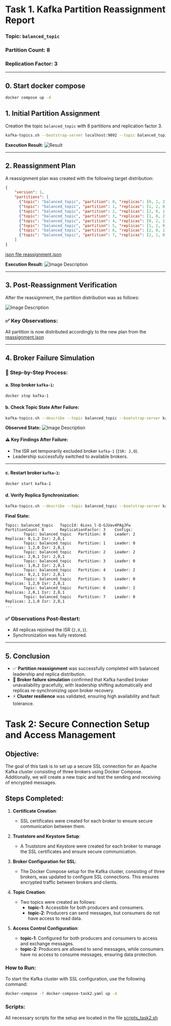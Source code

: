 # Task 1. Kafka Partition Reassignment Report

### **Topic:** `balanced_topic`
### **Partition Count:** 8
### **Replication Factor:** 3

---
## **0. Start docker compose**
```bash
docker compose up -d
```

## **1. Initial Partition Assignment**
Creation the topic `balanced_topic` with 8 partitions and replication factor 3.
```bash
kafka-topics.sh --bootstrap-server localhost:9092 --topic balanced_topic --create --partitions 8 --replication-factor 3
```
**Execution Result:**
![Result](img/img_1.jpg)

---

## **2. Reassignment Plan**
A reassignment plan was created with the following target distribution:

```json
{
    "version": 1,
    "partitions": [
      {"topic": "balanced_topic", "partition": 0, "replicas": [0, 1, 2], "log_dirs": ["any", "any", "any"]},
      {"topic": "balanced_topic", "partition": 1, "replicas": [1, 2, 0], "log_dirs": ["any", "any", "any"]},
      {"topic": "balanced_topic", "partition": 2, "replicas": [2, 0, 1], "log_dirs": ["any", "any", "any"]},
      {"topic": "balanced_topic", "partition": 3, "replicas": [1, 0, 2], "log_dirs": ["any", "any", "any"]},
      {"topic": "balanced_topic", "partition": 4, "replicas": [0, 2, 1], "log_dirs": ["any", "any", "any"]},
      {"topic": "balanced_topic", "partition": 5, "replicas": [1, 2, 0], "log_dirs": ["any", "any", "any"]},
      {"topic": "balanced_topic", "partition": 6, "replicas": [2, 0, 1], "log_dirs": ["any", "any", "any"]},
      {"topic": "balanced_topic", "partition": 7, "replicas": [2, 1, 0], "log_dirs": ["any", "any", "any"]}
    ]
}
```
[json file reassignment.json](reassignment.json) 

**Execution Result:**
![Image Description](img/img_2.jpg)

---

## **3. Post-Reassignment Verification**
After the reassignment, the partition distribution was as follows:

![Image Description](img/img_3.jpg)

### ✅ **Key Observations:**
All partition is now distributed accordingly to the new plan from the [reassignment.json](reassignment.json)  


---

## **4. Broker Failure Simulation**

### 🔄 **Step-by-Step Process:**

#### a. **Stop broker `kafka-1`:**
```bash
docker stop kafka-1
```

#### b. **Check Topic State After Failure:**
```bash
kafka-topics.sh --describe --topic balanced_topic --bootstrap-server kafka-0:9092,kafka-2:9092
```

**Observed State:**
![Image Description](img/img_5.jpg)

#### ⚠️ **Key Findings After Failure:**
- The ISR set temporarily excluded broker `kafka-1` (`ISR: 2,0`).
- Leadership successfully switched to available brokers.

---

#### c. **Restart broker `kafka-1`:**
```bash
docker start kafka-1
```

#### d. **Verify Replica Synchronization:**
```bash
kafka-topics.sh --describe --topic balanced_topic --bootstrap-server kafka-0:9092,kafka-2:9092,kafka-1:9092
```

**Final State:**
```
Topic: balanced_topic   TopicId: 6Loxs_l-Q-GJUav4PAgJFw PartitionCount: 8       ReplicationFactor: 3    Configs: 
        Topic: balanced_topic   Partition: 0    Leader: 2       Replicas: 0,1,2 Isr: 2,0,1
        Topic: balanced_topic   Partition: 1    Leader: 0       Replicas: 1,2,0 Isr: 2,0,1
        Topic: balanced_topic   Partition: 2    Leader: 2       Replicas: 2,0,1 Isr: 2,0,1
        Topic: balanced_topic   Partition: 3    Leader: 0       Replicas: 1,0,2 Isr: 2,0,1
        Topic: balanced_topic   Partition: 4    Leader: 2       Replicas: 0,2,1 Isr: 2,0,1
        Topic: balanced_topic   Partition: 5    Leader: 0       Replicas: 1,2,0 Isr: 2,0,1
        Topic: balanced_topic   Partition: 6    Leader: 2       Replicas: 2,0,1 Isr: 2,0,1
        Topic: balanced_topic   Partition: 7    Leader: 0       Replicas: 2,1,0 Isr: 2,0,1
...
```

### ✅ **Observations Post-Restart:**
- All replicas rejoined the ISR (`2,0,1`).
- Synchronization was fully restored.


---

## **5. Conclusion**

- ✅ **Partition reassignment** was successfully completed with balanced leadership and replica distribution.
- 🔄 **Broker failure simulation** confirmed that Kafka handled broker unavailability gracefully, with leadership shifting automatically and replicas re-synchronizing upon broker recovery.
- ⚡ **Cluster resilience** was validated, ensuring high availability and fault tolerance.

# Task 2: Secure Connection Setup and Access Management

## Objective:
The goal of this task is to set up a secure SSL connection for an Apache Kafka cluster consisting of three brokers using Docker Compose. Additionally, we will create a new topic and test the sending and receiving of encrypted messages.

## Steps Completed:

1. **Certificate Creation**:
   - SSL certificates were created for each broker to ensure secure communication between them.
   
2. **Truststore and Keystore Setup**:
   - A Truststore and Keystore were created for each broker to manage the SSL certificates and ensure secure communication.

3. **Broker Configuration for SSL**:
   - The Docker Compose setup for the Kafka cluster, consisting of three brokers, was updated to configure SSL connections. This ensures encrypted traffic between brokers and clients.

4. **Topic Creation**:
   - Two topics were created as follows:
     - **topic-1**: Accessible for both producers and consumers.
     - **topic-2**: Producers can send messages, but consumers do not have access to read data.

5. **Access Control Configuration**:
   - **topic-1**: Configured for both producers and consumers to access and exchange messages.
   - **topic-2**: Producers are allowed to send messages, while consumers have no access to consume messages, ensuring data protection.

### How to Run:

To start the Kafka cluster with SSL configuration, use the following command:

```bash
docker-compose -f docker-compose-task2.yaml up -d
```
### Scripts:

All necessary scripts for the setup are located in the file [scripts_task2.sh](scripts_task2.sh)

